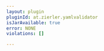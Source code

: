 ```yaml
---
layout: plugin
pluginId: at.zierler.yamlvalidator
isJarAvailable: true
error: NONE
violations: []

---
```

